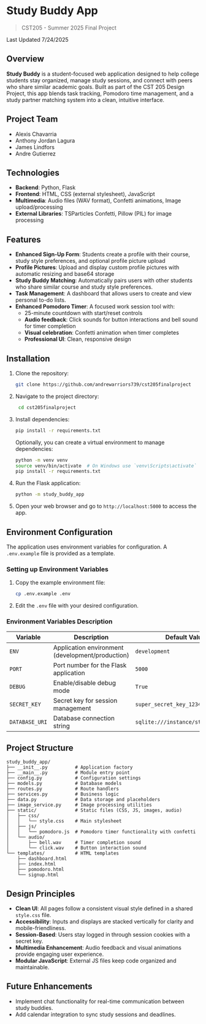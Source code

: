 # Study Buddy App
> CST205 - Summer 2025 Final Project

Last Updated 7/24/2025

## Overview
**Study Buddy** is a student-focused web application designed to help college students stay organized, manage study sessions, and connect with peers who share similar academic goals. Built as part of the CST 205 Design Project, this app blends task tracking, Pomodoro time management, and a study partner matching system into a clean, intuitive interface.

## Project Team
- Alexis Chavarria
- Anthony Jordan Lagura
- James Lindfors
- Andre Gutierrez

## Technologies
- **Backend**: Python, Flask
- **Frontend**: HTML, CSS (external stylesheet), JavaScript
- **Multimedia**: Audio files (WAV format), Confetti animations, Image upload/processing
- **External Libraries**: TSParticles Confetti, Pillow (PIL) for image processing

## Features
- **Enhanced Sign-Up Form**: Students create a profile with their course, study style preferences, and optional profile picture upload
- **Profile Pictures**: Upload and display custom profile pictures with automatic resizing and base64 storage
- **Study Buddy Matching**: Automatically pairs users with other students who share similar course and study style preferences.
- **Task Management**: A dashboard that allows users to create and view personal to-do lists.
- **Enhanced Pomodoro Timer**: A focused work session tool with:
  - 25-minute countdown with start/reset controls
  - **Audio feedback**: Click sounds for button interactions and bell sound for timer completion
  - **Visual celebration**: Confetti animation when timer completes
  - **Professional UI**: Clean, responsive design

## Installation
1. Clone the repository:
   ```bash
   git clone https://github.com/andrewarriors739/cst205finalproject 
   ```
2. Navigate to the project directory:
   ```bash
    cd cst205finalproject
    ```
3. Install dependencies:
    ```bash
    pip install -r requirements.txt
    ```
    Optionally, you can create a virtual environment to manage dependencies:
   ```bash
   python -m venv venv
   source venv/bin/activate  # On Windows use `venv\Scripts\activate`
   pip install -r requirements.txt
   ```

4. Run the Flask application:
    ```bash
    python -m study_buddy_app
    ```

5. Open your web browser and go to `http://localhost:5000` to access the app.

## Environment Configuration

The application uses environment variables for configuration. A `.env.example` file is provided as a template.

### Setting up Environment Variables

1. Copy the example environment file:
   ```bash
   cp .env.example .env
   ```

2. Edit the `.env` file with your desired configuration.

### Environment Variables Description

| Variable | Description | Default Value |
|----------|-------------|---------------|
| `ENV` | Application environment (development/production) | `development` |
| `PORT` | Port number for the Flask application | `5000` |
| `DEBUG` | Enable/disable debug mode | `True` |
| `SECRET_KEY` | Secret key for session management | `super_secret_key_12345` |
| `DATABASE_URI` | Database connection string | `sqlite:///instance/studybuddy.db` |

## Project Structure
```
study_buddy_app/
├── __init__.py          # Application factory
├── __main__.py          # Module entry point
├── config.py            # Configuration settings
├── models.py            # Database models
├── routes.py            # Route handlers
├── services.py          # Business logic
├── data.py              # Data storage and placeholders
├── image_service.py     # Image processing utilities
├── static/              # Static files (CSS, JS, images, audio)
│   ├── css/
│   │   └── style.css    # Main stylesheet
│   ├── js/
│   │   └── pomodoro.js  # Pomodoro timer functionality with confetti
│   └── audio/
│       ├── bell.wav     # Timer completion sound
│       └── click.wav    # Button interaction sound
└── templates/           # HTML templates
    ├── dashboard.html
    ├── index.html
    ├── pomodoro.html
    └── signup.html
```

## Design Principles
- **Clean UI**: All pages follow a consistent visual style defined in a shared `style.css` file.
- **Accessibility**: Inputs and displays are stacked vertically for clarity and mobile-friendliness.
- **Session-Based**: Users stay logged in through session cookies with a secret key.
- **Multimedia Enhancement**: Audio feedback and visual animations provide engaging user experience.
- **Modular JavaScript**: External JS files keep code organized and maintainable.

## Future Enhancements
- Implement chat functionality for real-time communication between study buddies.
- Add calendar integration to sync study sessions and deadlines.